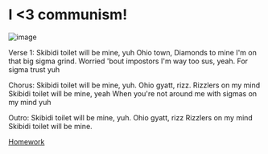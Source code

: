 # I <3 communism!
![image](https://github.com/Devious-Ladybug/Devious-Ladybug.github.io/assets/173640778/4198c59d-2992-4058-907f-8020ad9d0581)


Verse 1: 
 Skibidi toilet will be mine, yuh
Ohio town,
Diamonds to mine
I'm on that big sigma grind.
Worried 'bout impostors
I'm way too sus, yeah.
For sigma trust yuh

Chorus: 
Skibidi toilet will be mine, yuh.
Ohio gyatt, rizz.
Rizzlers on my mind
Skibidi toilet will be mine, yeah
When you're not around me
with sigmas on my mind yuh

Outro: 
Skibidi toilet will be mine, yuh.
Ohio gyatt, rizz
Rizzlers on my mind
Skibidi toilet will be mine.


[Homework](https://devious-ladybug.github.io/1.html)
